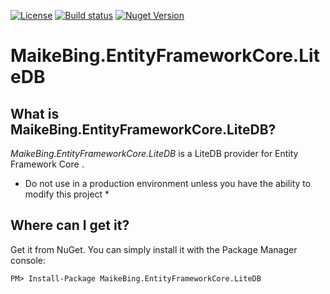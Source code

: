 [![License](https://img.shields.io/github/license/maikebing/EntityFrameworkCore.LiteDB.svg)](https://github.com/maikebing/EntityFrameworkCore.LiteDB/blob/master/LICENSE)
[![Build status](https://ci.appveyor.com/api/projects/status/vwsmrn4rm8os303y?svg=true)](https://ci.appveyor.com/project/MaiKeBing/entityframeworkcore-litedb)
[![Nuget Version](https://img.shields.io/nuget/v/MaikeBing.EntityFrameworkCore.LiteDB.svg)](https://www.nuget.org/packages/MaikeBing.EntityFrameworkCore.LiteDB/)
 

# MaikeBing.EntityFrameworkCore.LiteDB

## What is MaikeBing.EntityFrameworkCore.LiteDB?

*MaikeBing.EntityFrameworkCore.LiteDB* is a LiteDB  provider for Entity Framework Core .

* Do not use in a production environment unless you have the ability to modify this project *
 
 
## Where can I get it?

Get it from NuGet. You can simply install it with the Package Manager console:

    PM> Install-Package MaikeBing.EntityFrameworkCore.LiteDB

 
